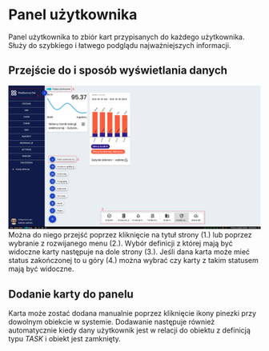 # Panel użytkownika
Panel użytkownika to zbiór kart przypisanych do każdego użytkownika. Służy do szybkiego i łatwego podglądu najważniejszych informacji. 

## Przejście do i sposób wyświetlania danych
![Objaśnienie panelu użytkownika](../images/dashboard-1.png)
Można do niego przejść poprzez kliknięcie na tytuł strony (1.) lub poprzez wybranie z rozwijanego menu (2.). Wybór definicji z której mają być widoczne karty następuje na dole strony (3.). Jeśli dana karta może mieć status zakończonej to u góry (4.) można wybrać czy karty z takim statusem mają być widoczne.

## Dodanie karty do panelu
Karta może zostać dodana manualnie poprzez kliknięcie ikony pinezki przy dowolnym obiekcie w systemie. Dodawanie następuje również automatycznie kiedy dany użytkownik jest w relacji do obiektu z definicją typu *TASK* i obiekt jest zamknięty. 